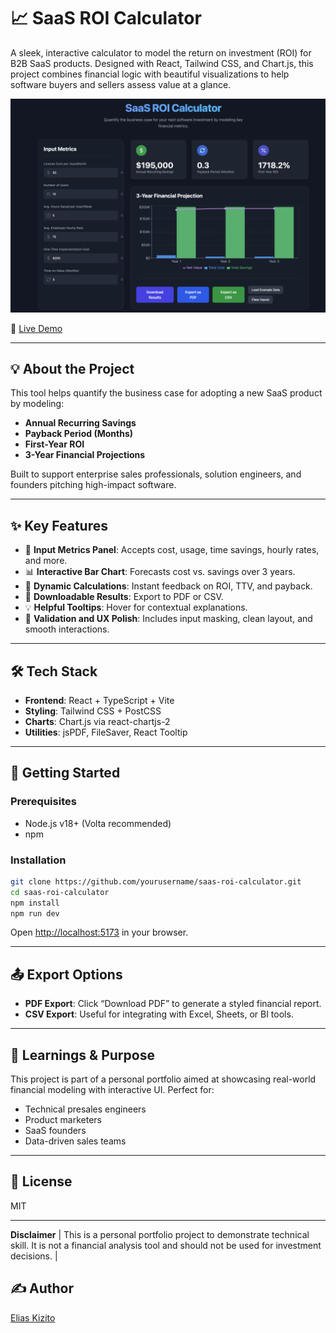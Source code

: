 # 📈 SaaS ROI Calculator

A sleek, interactive calculator to model the return on investment (ROI) for B2B SaaS products. Designed with React, Tailwind CSS, and Chart.js, this project combines financial logic with beautiful visualizations to help software buyers and sellers assess value at a glance.

![Screenshot of the application](./screenshot.png)

🚀 [Live Demo](https://saas-roi-calculator.netlify.app/)

---

## 💡 About the Project

This tool helps quantify the business case for adopting a new SaaS product by modeling:

- **Annual Recurring Savings**
- **Payback Period (Months)**
- **First-Year ROI**
- **3-Year Financial Projections**

Built to support enterprise sales professionals, solution engineers, and founders pitching high-impact software.

---

## ✨ Key Features

- 🔢 **Input Metrics Panel**: Accepts cost, usage, time savings, hourly rates, and more.
- 📊 **Interactive Bar Chart**: Forecasts cost vs. savings over 3 years.
- 🧠 **Dynamic Calculations**: Instant feedback on ROI, TTV, and payback.
- 💾 **Downloadable Results**: Export to PDF or CSV.
- 💡 **Helpful Tooltips**: Hover for contextual explanations.
- 🧪 **Validation and UX Polish**: Includes input masking, clean layout, and smooth interactions.

---

## 🛠️ Tech Stack

- **Frontend**: React + TypeScript + Vite
- **Styling**: Tailwind CSS + PostCSS
- **Charts**: Chart.js via react-chartjs-2
- **Utilities**: jsPDF, FileSaver, React Tooltip

---

## 🚀 Getting Started

### Prerequisites

- Node.js v18+ (Volta recommended)
- npm

### Installation

```bash
git clone https://github.com/yourusername/saas-roi-calculator.git
cd saas-roi-calculator
npm install
npm run dev
```

Open [http://localhost:5173](http://localhost:5173) in your browser.

---

## 📤 Export Options

- **PDF Export**: Click “Download PDF” to generate a styled financial report.
- **CSV Export**: Useful for integrating with Excel, Sheets, or BI tools.

---

## 🧠 Learnings & Purpose

This project is part of a personal portfolio aimed at showcasing real-world financial modeling with interactive UI. Perfect for:
- Technical presales engineers
- Product marketers
- SaaS founders
- Data-driven sales teams

---

## 📜 License

MIT

---

**Disclaimer** | This is a personal portfolio project to demonstrate technical skill. It is not a financial analysis tool and should not be used for investment decisions. |

## ✍️ Author

[Elias Kizito](https://eliaskizito.com) 
